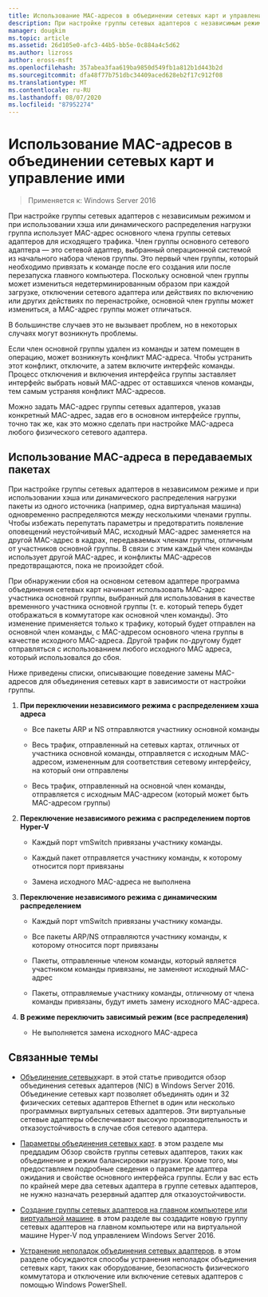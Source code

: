 ```yaml
---
title: Использование MAC-адресов в объединении сетевых карт и управление ими
description: При настройке группы сетевых адаптеров с независимым режимом и при использовании хэша или динамического распределения нагрузки группа использует MAC-адрес основного члена группы сетевых адаптеров для исходящего трафика. Член группы основного сетевого адаптера — это сетевой адаптер, выбранный операционной системой из начального набора членов группы.
manager: dougkim
ms.topic: article
ms.assetid: 26d105e0-afc3-44b5-bb5e-0c884a4c5d62
ms.author: lizross
author: eross-msft
ms.openlocfilehash: 357abea3faa619ba9850d549fb1a812b1d443b2d
ms.sourcegitcommit: dfa48f77b751dbc34409aced628eb2f17c912f08
ms.translationtype: MT
ms.contentlocale: ru-RU
ms.lasthandoff: 08/07/2020
ms.locfileid: "87952274"
---
```

# <a name="nic-teaming-mac-address-use-and-management"></a>Использование MAC-адресов в объединении сетевых карт и управление ими

>Применяется к: Windows Server 2016

При настройке группы сетевых адаптеров с независимым режимом и при использовании хэша или динамического распределения нагрузки группа использует MAC-адрес основного члена группы сетевых адаптеров для исходящего трафика. Член группы основного сетевого адаптера — это сетевой адаптер, выбранный операционной системой из начального набора членов группы.  Это первый член группы, который необходимо привязать к команде после его создания или после перезапуска главного компьютера. Поскольку основной член группы может измениться недетерминированным образом при каждой загрузке, отключении сетевого адаптера или действиях по включению или других действиях по перенастройке, основной член группы может измениться, а MAC-адрес группы может отличаться.

В большинстве случаев это не вызывает проблем, но в некоторых случаях могут возникнуть проблемы.

Если член основной группы удален из команды и затем помещен в операцию, может возникнуть конфликт MAC-адреса. Чтобы устранить этот конфликт, отключите, а затем включите интерфейс команды. Процесс отключения и включения интерфейса группы заставляет интерфейс выбрать новый MAC-адрес от оставшихся членов команды, тем самым устраняя конфликт MAC-адресов.

Можно задать MAC-адрес группы сетевых адаптеров, указав конкретный MAC-адрес, задав его в основном интерфейсе группы, точно так же, как это можно сделать при настройке MAC-адреса любого физического сетевого адаптера.

## <a name="mac-address-use-on-transmitted-packets"></a>Использование MAC-адреса в передаваемых пакетах
При настройке группы сетевых адаптеров в независимом режиме и при использовании хэша или динамического распределения нагрузки пакеты из одного источника (например, одна виртуальная машина) одновременно распределяются между несколькими членами группы. Чтобы избежать перепутать параметры и предотвратить появление оповещений неустойчивый MAC, исходный MAC-адрес заменяется на другой MAC-адрес в кадрах, передаваемых членам группы, отличным от участников основной группы. В связи с этим каждый член команды использует другой MAC-адрес, и конфликты MAC-адресов предотвращаются, пока не произойдет сбой.

При обнаружении сбоя на основном сетевом адаптере программа объединения сетевых карт начинает использовать MAC-адрес участника основной группы, выбранный для использования в качестве временного участника основной группы (т. е. который теперь будет отображаться в коммутаторе как основной член команды).  Это изменение применяется только к трафику, который будет отправлен на основной член команды, с MAC-адресом основного члена группы в качестве исходного MAC-адреса. Другой трафик по-другому будет отправляться с использованием любого исходного MAC адреса, который использовался до сбоя.

Ниже приведены списки, описывающие поведение замены MAC-адресов для объединения сетевых карт в зависимости от настройки группы.

1.  **При переключении независимого режима с распределением хэша адреса**

    -   Все пакеты ARP и NS отправляются участнику основной команды

    -   Весь трафик, отправленный на сетевых картах, отличных от участника основной команды, отправляется с исходным MAC-адресом, измененным для соответствия сетевому интерфейсу, на который они отправлены

    -   Весь трафик, отправленный на основной член команды, отправляется с исходным MAC-адресом (который может быть MAC-адресом группы)

2.  **Переключение независимого режима с распределением портов Hyper-V**

    -   Каждый порт vmSwitch привязаны участнику команды.

    -   Каждый пакет отправляется участнику команды, к которому относится порт привязаны

    -   Замена исходного MAC-адреса не выполнена

3.  **Переключение независимого режима с динамическим распределением**

    -   Каждый порт vmSwitch привязаны участнику команды.

    -   Все пакеты ARP/NS отправляются участнику команды, к которому относится порт привязаны

    -   Пакеты, отправленные членом команды, который является участником команды привязаны, не заменяют исходный MAC-адрес

    -   Пакеты, отправляемые участнику команды, отличному от члена команды привязаны, будут иметь замену исходного MAC-адреса.

4.  **В режиме переключить зависимый режим (все распределения)**

    -   Не выполняется замена исходного MAC-адреса

## <a name="related-topics"></a>Связанные темы
- [Объединение сетевых](NIC-Teaming.md)карт. в этой статье приводится обзор объединения сетевых адаптеров (NIC) в Windows Server 2016. Объединение сетевых карт позволяет объединять один и 32 физических сетевых адаптеров Ethernet в один или несколько программных виртуальных сетевых адаптеров. Эти виртуальные сетевые адаптеры обеспечивают высокую производительность и отказоустойчивость в случае сбоя сетевого адаптера.

- [Параметры объединения сетевых карт](nic-teaming-settings.md). в этом разделе мы преддадим Обзор свойств группы сетевых адаптеров, таких как объединение и режим балансировки нагрузки. Кроме того, мы предоставляем подробные сведения о параметре адаптера ожидания и свойстве основного интерфейса группы. Если у вас есть по крайней мере два сетевых адаптера в группе сетевых адаптеров, не нужно назначать резервный адаптер для отказоустойчивости.

- [Создание группы сетевых адаптеров на главном компьютере или виртуальной машине](Create-a-New-NIC-Team-on-a-Host-Computer-or-VM.md). в этом разделе вы создадите новую группу сетевых адаптеров на главном компьютере или на виртуальной машине Hyper-V под управлением Windows Server 2016.

- [Устранение неполадок объединения сетевых адаптеров](Troubleshooting-NIC-Teaming.md). в этом разделе обсуждаются способы устранения неполадок объединения сетевых карт, таких как оборудование, безопасность физического коммутатора и отключение или включение сетевых адаптеров с помощью Windows PowerShell.




